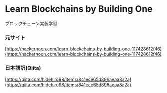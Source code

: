 # Learn Blockchains by Building One
ブロックチェーン実装学習

### 元サイト
[https://hackernoon.com/learn-blockchains-by-building-one-117428612f46](https://hackernoon.com/learn-blockchains-by-building-one-117428612f46)

### 日本語訳(Qiita)
[https://qiita.com/hidehiro98/items/841ece65d896aeaa8a2a](https://qiita.com/hidehiro98/items/841ece65d896aeaa8a2a)
